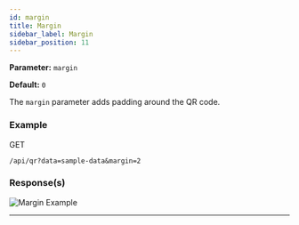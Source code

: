 ```yaml
---
id: margin
title: Margin
sidebar_label: Margin
sidebar_position: 11
---
```


**Parameter:** `margin`

**Default:** `0`

The `margin` parameter adds padding around the QR code.

### Example

GET
```http
/api/qr?data=sample-data&margin=2
```


### Response(s)
<img class="example-qr" src="/qr-phoenix-docs/img/examples/margin.png" alt="Margin Example" />
<hr />


